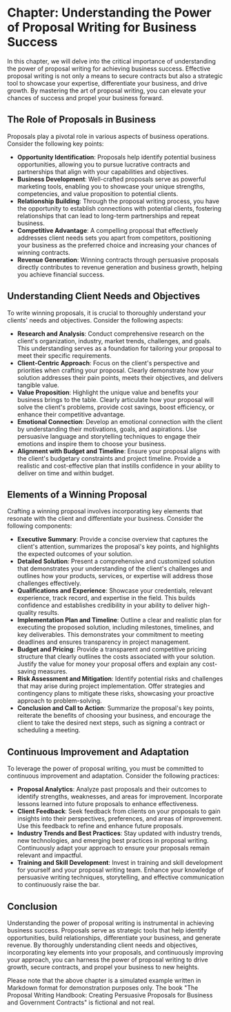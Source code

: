 Chapter: Understanding the Power of Proposal Writing for Business Success
=========================================================================

In this chapter, we will delve into the critical importance of understanding the power of proposal writing for achieving business success. Effective proposal writing is not only a means to secure contracts but also a strategic tool to showcase your expertise, differentiate your business, and drive growth. By mastering the art of proposal writing, you can elevate your chances of success and propel your business forward.

The Role of Proposals in Business
---------------------------------

Proposals play a pivotal role in various aspects of business operations. Consider the following key points:

* **Opportunity Identification**: Proposals help identify potential business opportunities, allowing you to pursue lucrative contracts and partnerships that align with your capabilities and objectives.
* **Business Development**: Well-crafted proposals serve as powerful marketing tools, enabling you to showcase your unique strengths, competencies, and value proposition to potential clients.
* **Relationship Building**: Through the proposal writing process, you have the opportunity to establish connections with potential clients, fostering relationships that can lead to long-term partnerships and repeat business.
* **Competitive Advantage**: A compelling proposal that effectively addresses client needs sets you apart from competitors, positioning your business as the preferred choice and increasing your chances of winning contracts.
* **Revenue Generation**: Winning contracts through persuasive proposals directly contributes to revenue generation and business growth, helping you achieve financial success.

Understanding Client Needs and Objectives
-----------------------------------------

To write winning proposals, it is crucial to thoroughly understand your clients' needs and objectives. Consider the following aspects:

* **Research and Analysis**: Conduct comprehensive research on the client's organization, industry, market trends, challenges, and goals. This understanding serves as a foundation for tailoring your proposal to meet their specific requirements.
* **Client-Centric Approach**: Focus on the client's perspective and priorities when crafting your proposal. Clearly demonstrate how your solution addresses their pain points, meets their objectives, and delivers tangible value.
* **Value Proposition**: Highlight the unique value and benefits your business brings to the table. Clearly articulate how your proposal will solve the client's problems, provide cost savings, boost efficiency, or enhance their competitive advantage.
* **Emotional Connection**: Develop an emotional connection with the client by understanding their motivations, goals, and aspirations. Use persuasive language and storytelling techniques to engage their emotions and inspire them to choose your business.
* **Alignment with Budget and Timeline**: Ensure your proposal aligns with the client's budgetary constraints and project timeline. Provide a realistic and cost-effective plan that instills confidence in your ability to deliver on time and within budget.

Elements of a Winning Proposal
------------------------------

Crafting a winning proposal involves incorporating key elements that resonate with the client and differentiate your business. Consider the following components:

* **Executive Summary**: Provide a concise overview that captures the client's attention, summarizes the proposal's key points, and highlights the expected outcomes of your solution.
* **Detailed Solution**: Present a comprehensive and customized solution that demonstrates your understanding of the client's challenges and outlines how your products, services, or expertise will address those challenges effectively.
* **Qualifications and Experience**: Showcase your credentials, relevant experience, track record, and expertise in the field. This builds confidence and establishes credibility in your ability to deliver high-quality results.
* **Implementation Plan and Timeline**: Outline a clear and realistic plan for executing the proposed solution, including milestones, timelines, and key deliverables. This demonstrates your commitment to meeting deadlines and ensures transparency in project management.
* **Budget and Pricing**: Provide a transparent and competitive pricing structure that clearly outlines the costs associated with your solution. Justify the value for money your proposal offers and explain any cost-saving measures.
* **Risk Assessment and Mitigation**: Identify potential risks and challenges that may arise during project implementation. Offer strategies and contingency plans to mitigate these risks, showcasing your proactive approach to problem-solving.
* **Conclusion and Call to Action**: Summarize the proposal's key points, reiterate the benefits of choosing your business, and encourage the client to take the desired next steps, such as signing a contract or scheduling a meeting.

Continuous Improvement and Adaptation
-------------------------------------

To leverage the power of proposal writing, you must be committed to continuous improvement and adaptation. Consider the following practices:

* **Proposal Analytics**: Analyze past proposals and their outcomes to identify strengths, weaknesses, and areas for improvement. Incorporate lessons learned into future proposals to enhance effectiveness.
* **Client Feedback**: Seek feedback from clients on your proposals to gain insights into their perspectives, preferences, and areas of improvement. Use this feedback to refine and enhance future proposals.
* **Industry Trends and Best Practices**: Stay updated with industry trends, new technologies, and emerging best practices in proposal writing. Continuously adapt your approach to ensure your proposals remain relevant and impactful.
* **Training and Skill Development**: Invest in training and skill development for yourself and your proposal writing team. Enhance your knowledge of persuasive writing techniques, storytelling, and effective communication to continuously raise the bar.

Conclusion
----------

Understanding the power of proposal writing is instrumental in achieving business success. Proposals serve as strategic tools that help identify opportunities, build relationships, differentiate your business, and generate revenue. By thoroughly understanding client needs and objectives, incorporating key elements into your proposals, and continuously improving your approach, you can harness the power of proposal writing to drive growth, secure contracts, and propel your business to new heights.

Please note that the above chapter is a simulated example written in Markdown format for demonstration purposes only. The book "The Proposal Writing Handbook: Creating Persuasive Proposals for Business and Government Contracts" is fictional and not real.
